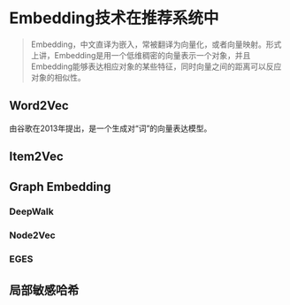 # Embedding技术在推荐系统中

> Embedding，中文直译为嵌入，常被翻译为向量化，或者向量映射。形式上讲，Embedding是用一个低维稠密的向量表示一个对象，并且Embedding能够表达相应对象的某些特征，同时向量之间的距离可以反应对象的相似性。

## Word2Vec

由谷歌在2013年提出，是一个生成对“词”的向量表达模型。





## Item2Vec





## Graph Embedding

 ### DeepWalk



### Node2Vec



### EGES







## 局部敏感哈希

